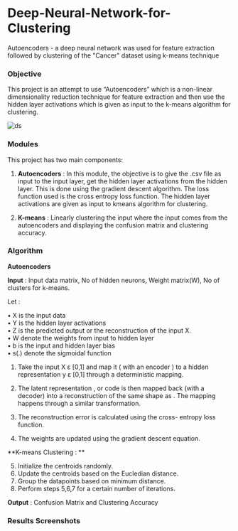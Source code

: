 # Deep-Neural-Network-for-Clustering
Autoencoders -  a deep neural network was used for feature extraction followed by clustering of the "Cancer" dataset using k-means technique

<h3> Objective </h3>
 This project is an attempt to use “Autoencoders” which is a non-linear dimensionality reduction technique for feature extraction and then  use the hidden layer activations which is given as input to the k-means algorithm for clustering. 
 
 ![ds](https://github.com/sumanth-bmsce/Deep-Neural-Network-for-Clustering/blob/master/r_arch.png)
 
 <h3> Modules </h3>
 This project has two main components:

1.	**Autoencoders** : In this module, the objective is to give the .csv file as input to the input layer, get the hidden layer activations from the hidden layer. This is done using the gradient descent algorithm. The loss function used is the cross entropy loss function. The hidden layer activations are given as input to kmeans algorithm for clustering.

2.	**K-means** : Linearly clustering the input where the input comes from the autoencoders and displaying the confusion matrix and clustering accuracy.

<h3> Algorithm </h3> 

**Autoencoders**

**Input** : Input data matrix, No of hidden neurons, Weight matrix(W), No of clusters for k-means.

Let : 

•	X is the input data</br>
•	Y is the hidden layer activations</br>
•	Z is the predicted output or the reconstruction of the input X.</br>
•	W denote the weights from input to hidden layer</br>
•	b is the input and hidden layer bias</br>
•	s(.) denote the sigmoidal function</br>

1.	Take the input X ε [0,1] and map it ( with an encoder )  to a hidden representation y ε [0,1] through a deterministic mapping.

2.	The latent representation , or code is then mapped back (with a decoder) into a reconstruction  of the same shape as . The mapping happens through a similar transformation.
	
3.	The reconstruction error is calculated using the cross- entropy loss function.

4.	The weights are updated using the gradient descent equation.

**K-means Clustering : **

5.	Initialize the centroids randomly.
6.	Update the centroids based on the Eucledian distance.
7.	Group the datapoints based on minimum distance.
8.	Perform steps 5,6,7 for a certain number of iterations.

**Output** : Confusion Matrix and Clustering Accuracy

<h3> Results Screenshots </h3>






